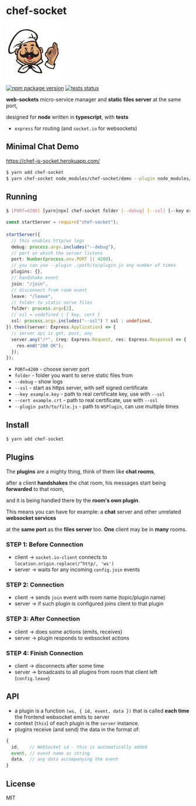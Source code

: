 # chef-socket

<img style="max-width: 100%;" src="https://raw.githubusercontent.com/chef-js/socket/main/chef.png" width="150" />

<a href="https://badge.fury.io/js/chef-socket"><img src="https://badge.fury.io/js/chef-socket.svg" alt="npm package version" /></a> <a href="https://circleci.com/gh/chef-js/socket"><img src="https://circleci.com/gh/chef-js/socket.svg?style=shield" alt="tests status" /></a>

**web-sockets** micro-service manager and **static files server** at the same port,

designed for **node** written in **typescript**, with **tests**

- `express` for routing (and `socket.io` for websockets)

## Minimal Chat Demo

https://chef-js-socket.herokuapp.com/

```bash
$ yarn add chef-socket
$ yarn chef-socket node_modules/chef-socket/demo --plugin node_modules/chef-core/chat.js
```

## Running

```bash
$ [PORT=4200] [yarn|npx] chef-socket folder [--debug] [--ssl] [--key example.key] [--cert example.crt] [--plugin path/to/file.js]
```

```ts
const startServer = require("chef-socket");

startServer({
  // this enables http/ws logs
  debug: process.argv.includes("--debug"),
  // port on which the server listens
  port: Number(process.env.PORT || 4200),
  // you can use --plugin ./path/to/plugin.js any number of times
  plugins: {},
  // handshake event
  join: "/join",
  // disconnect from room event
  leave: "/leave",
  // folder to static serve files
  folder: process.argv[2],
  // ssl = undefined | { key, cert }
  ssl: process.argv.includes("--ssl") ? ssl : undefined,
}).then((server: Express.Application) => {
  // server api is get, post, any
  server.any("/*", (req: Express.Request, res: Express.Response) => {
    res.end("200 OK");
  });
});
```

- `PORT=4200` - choose server port
- `folder` - folder you want to serve static files from
- `--debug` - show logs
- `--ssl` - start as https server, with self signed certificate
- `--key example.key` - path to real certificate key, use with `--ssl`
- `--cert example.crt` - path to real certificate, use with `--ssl`
- `--plugin path/to/file.js` - path to `WSPlugin`, can use multiple times

## Install

```bash
$ yarn add chef-socket
```

## Plugins

The **plugins** are a mighty thing, think of them like **chat rooms**,

after a client **handshakes** the chat room, his messages start being **forwarded** to that room,

and it is being handled there by the **room's own plugin**.

This means you can have for example: a **chat** server and other unrelated **websocket services**

at the **same port** as the **files server** too. **One** client may be in **many** rooms.

### STEP 1: Before Connection

- client -> `socket.io-client` connects to `location.origin.replace(/^http/, 'ws')`
- server -> waits for any incoming `config.join` events

### STEP 2: Connection

- client -> sends `join` event with room name (topic/plugin name)
- server -> if such plugin is configured joins client to that plugin

### STEP 3: After Connection

- client -> does some actions (emits, receives)
- server -> plugin responds to websocket actions

### STEP 4: Finish Connection

- client -> disconnects after some time
- server -> broadcasts to all plugins from room that client left (`config.leave`)

## API

- a plugin is a function `(ws, { id, event, data })` that is called **each time** the frontend websocket emits to server
- context (`this`) of each plugin is the `server` instance.
- plugins receive (and send) the data in the format of:

```ts
{
  id,    // WebSocket id - this is automatically added
  event, // event name as string
  data,  // any data accompanying the event
}
```

## License

MIT
